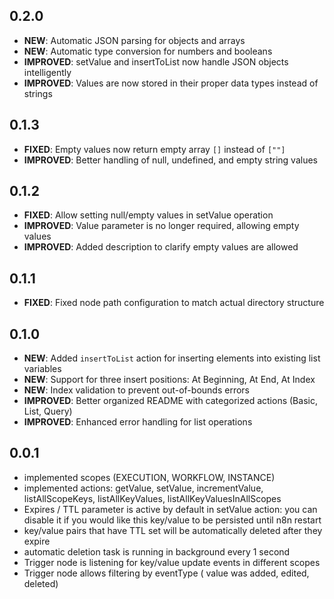 
## 0.2.0
- **NEW**: Automatic JSON parsing for objects and arrays
- **NEW**: Automatic type conversion for numbers and booleans
- **IMPROVED**: setValue and insertToList now handle JSON objects intelligently
- **IMPROVED**: Values are now stored in their proper data types instead of strings

## 0.1.3
- **FIXED**: Empty values now return empty array `[]` instead of `[""]`
- **IMPROVED**: Better handling of null, undefined, and empty string values

## 0.1.2
- **FIXED**: Allow setting null/empty values in setValue operation
- **IMPROVED**: Value parameter is no longer required, allowing empty values
- **IMPROVED**: Added description to clarify empty values are allowed

## 0.1.1
- **FIXED**: Fixed node path configuration to match actual directory structure

## 0.1.0
- **NEW**: Added `insertToList` action for inserting elements into existing list variables
- **NEW**: Support for three insert positions: At Beginning, At End, At Index
- **NEW**: Index validation to prevent out-of-bounds errors
- **IMPROVED**: Better organized README with categorized actions (Basic, List, Query)
- **IMPROVED**: Enhanced error handling for list operations

## 0.0.1
- implemented scopes (EXECUTION, WORKFLOW, INSTANCE)
- implemented actions: getValue, setValue, incrementValue, listAllScopeKeys, listAllKeyValues, listAllKeyValuesInAllScopes
- Expires / TTL parameter is active by default in setValue action: you can disable it if you would like this key/value to be persisted until n8n restart
- key/value pairs that have TTL set will be automatically deleted after they expire
- automatic deletion task is running in background every 1 second
- Trigger node is listening for key/value update events in different scopes
- Trigger node allows filtering by eventType ( value was added, edited, deleted)

